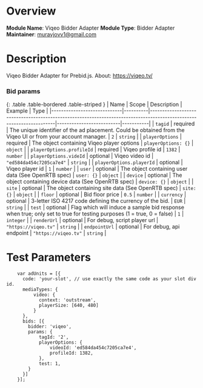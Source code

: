 # Overview

**Module Name**: Viqeo Bidder Adapter
**Module Type**: Bidder Adapter
**Maintainer**: muravjovv1@gmail.com

# Description

Viqeo Bidder Adapter for Prebid.js. About: https://viqeo.tv/

### Bid params

{: .table .table-bordered .table-striped }
| Name                        | Scope    | Description                                                                                                         | Example                  | Type      |
|-----------------------------|----------|---------------------------------------------------------------------------------------------------------------------|--------------------------|-----------|
| `tagid`                     | required | The unique identifier of the ad placement. Could be obtained from the Viqeo UI or from your account manager.        | `2`                      | `string`  |
| `playerOptions`             | required | The object containing Viqeo player options                                                                          | `playerOptions: {}`      | `object`  |
| `playerOptions.profileId`   | required | Viqeo profile id                                                                                                    | `1382`                   | `number`  |
| `playerOptions.videId`      | optional | Viqeo video id                                                                                                      | `"ed584da454c7205ca7e4"` | `string`  |
| `playerOptions.playerId`    | optional | Viqeo player id                                                                                                     | `1`                      | `number`  |
| `user`                      | optional | The object containing user data (See OpenRTB spec)                                                                  | `user: {}`               | `object`  |
| `device`                    | optional | The object containing device data (See OpenRTB spec)                                                                | `device: {}`             | `object`  |
| `site`                      | optional | The object containing site data (See OpenRTB spec)                                                                  | `site: {}`               | `object`  |
| `floor`                     | optional | Bid floor price                                                                                                     | `0.5`                    | `number`  |
| `currency`                  | optional | 3-letter ISO 4217 code defining the currency of the bid.                                                            | `EUR`                    | `string`  |
| `test`                      | optional | Flag which will induce a sample bid response when true; only set to true for testing purposes (1 = true, 0 = false) | `1`                      | `integer` |
| `renderUrl`                 | optional | For debug, script player url                                                                                        | `"https://viqeo.tv"`     | `string`  |
| `endpointUrl`               | optional | For debug, api endpoint                                                                                             | `"https://viqeo.tv"`     | `string`  |

# Test Parameters
```
    var adUnits = [{
      code: 'your-slot', // use exactly the same code as your slot div id.
      mediaTypes: {
          video: {
            context: 'outstream',
            playerSize: [640, 480]  
          }
      },
      bids: [{
        bidder: 'viqeo',
        params: { 
            tagId: '2',
            playerOptions: {
                videoId: 'ed584da454c7205ca7e4',
                profileId: 1382,
            },
            test: 1,
        }
      }]
    }];
```
